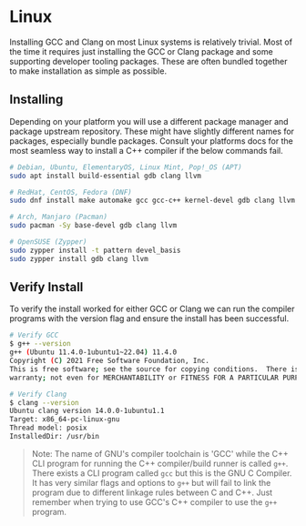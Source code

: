 # Linux

Installing GCC and Clang on most Linux systems is relatively trivial. Most of the time it requires just installing the GCC or Clang package and some supporting developer tooling packages. These are often bundled together to make installation as simple as possible.

## Installing

Depending on your platform you will use a different package manager and package upstream repository. These might have slightly different names for packages, especially bundle packages. Consult your platforms docs for the most seamless way to install a C++ compiler if the below commands fail.

```sh
# Debian, Ubuntu, ElementaryOS, Linux Mint, Pop!_OS (APT)
sudo apt install build-essential gdb clang llvm

# RedHat, CentOS, Fedora (DNF)
sudo dnf install make automake gcc gcc-c++ kernel-devel gdb clang llvm 

# Arch, Manjaro (Pacman)
sudo pacman -Sy base-devel gdb clang llvm

# OpenSUSE (Zypper)
sudo zypper install -t pattern devel_basis
sudo zypper install gdb clang llvm
```

## Verify Install

To verify the install worked for either GCC or Clang we can run the compiler programs with the version flag and ensure the install has been successful.

```sh
# Verify GCC
$ g++ --version
g++ (Ubuntu 11.4.0-1ubuntu1~22.04) 11.4.0
Copyright (C) 2021 Free Software Foundation, Inc.
This is free software; see the source for copying conditions.  There is NO
warranty; not even for MERCHANTABILITY or FITNESS FOR A PARTICULAR PURPOSE.

# Verify Clang
$ clang --version
Ubuntu clang version 14.0.0-1ubuntu1.1
Target: x86_64-pc-linux-gnu
Thread model: posix
InstalledDir: /usr/bin
```

> Note: The name of GNU's compiler toolchain is 'GCC' while the C++ CLI program for running the C++ compiler/build runner is called `g++`. There exists a CLI program called `gcc` but this is the GNU C Compiler. It has very similar flags and options to `g++` but will fail to link the program due to different linkage rules between C and C++. Just remember when trying to use GCC's C++ compiler to use the `g++` program.
